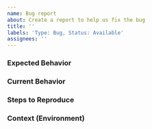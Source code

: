 ```yaml
---
name: Bug report
about: Create a report to help us fix the bug
title: ''
labels: 'Type: Bug, Status: Available'
assignees: ''
---
```


<!--- Provide a general summary of the issue in the Title above -->

<!--- General Information: --->
<!--- You can also use the Question and Enhancement template. --->
<!--- You can vary this structure. This is just a template to help you get an idea. --->
<!--- Please only include the important pieces of code/error traces and don't just copy your whole source code --->
<!--- Don't include code or error traces as images --->
<!--- Try to make it readable and think of correct indentation/formatting. --->

<!--- code with the problem --->

### Expected Behavior
<!--- Tell what you think should happen or what you want to happen -->

### Current Behavior
<!--- Tell what happens instead of the expected behavior -->

### Steps to Reproduce
<!--- if the steps are important to reproduce the problem --->

### Context (Environment)
<!--- Which java version are you using? Is it a jre or jdk? Production or Development? OpenJDK or OracleJDK? ... -->

<!--- extra information if needed -->
